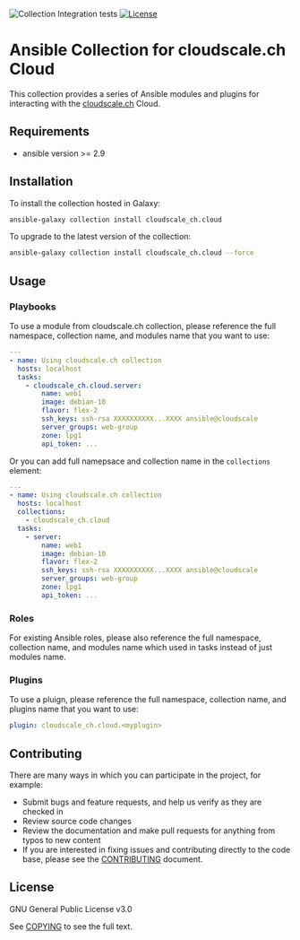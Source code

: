 
![Collection Integration tests](https://github.com/cloudscale-ch/ansible-collection-cloudscale/workflows/Collection%20Integration%20tests/badge.svg)
[![License](https://img.shields.io/badge/license-GPL%20v3.0-brightgreen.svg)](LICENSE)

# Ansible Collection for cloudscale.ch Cloud

This collection provides a series of Ansible modules and plugins for interacting with the [cloudscale.ch](https://www.cloudscale.ch) Cloud.

## Requirements

- ansible version >= 2.9

## Installation

To install the collection hosted in Galaxy:

```bash
ansible-galaxy collection install cloudscale_ch.cloud
```

To upgrade to the latest version of the collection:

```bash
ansible-galaxy collection install cloudscale_ch.cloud --force
```

## Usage

### Playbooks

To use a module from cloudscale.ch collection, please reference the full namespace, collection name, and modules name that you want to use:

```yaml
---
- name: Using cloudscale.ch collection
  hosts: localhost
  tasks:
    - cloudscale_ch.cloud.server:
        name: web1
        image: debian-10
        flavor: flex-2
        ssh_keys: ssh-rsa XXXXXXXXXX...XXXX ansible@cloudscale
        server_groups: web-group
        zone: lpg1
        api_token: ...
```

Or you can add full namepsace and collection name in the `collections` element:

```yaml
---
- name: Using cloudscale.ch collection
  hosts: localhost
  collections:
    - cloudscale_ch.cloud
  tasks:
    - server:
        name: web1
        image: debian-10
        flavor: flex-2
        ssh_keys: ssh-rsa XXXXXXXXXX...XXXX ansible@cloudscale
        server_groups: web-group
        zone: lpg1
        api_token: ...
```

### Roles

For existing Ansible roles, please also reference the full namespace, collection name, and modules name which used in tasks instead of just modules name.

### Plugins

To use a pluign, please reference the full namespace, collection name, and plugins name that you want to use:

```yaml
plugin: cloudscale_ch.cloud.<myplugin>
```

## Contributing

There are many ways in which you can participate in the project, for example:

- Submit bugs and feature requests, and help us verify as they are checked in
- Review source code changes
- Review the documentation and make pull requests for anything from typos to new content
- If you are interested in fixing issues and contributing directly to the code base, please see the [CONTRIBUTING](CONTRIBUTING.md) document.

## License

GNU General Public License v3.0

See [COPYING](COPYING) to see the full text.
